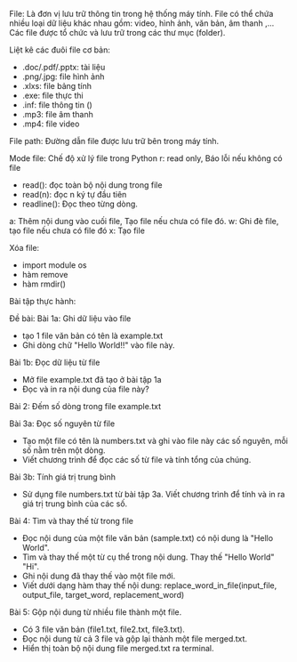 File: Là đơn vị lưu trữ thông tin trong hệ thống máy tính. File có thể chứa nhiều loại dữ liệu khác nhau gồm: video, hình ảnh, văn bản, âm thanh ,... Các file được tổ chức và lưu trữ trong các thư mục (folder).

Liệt kê các đuôi file cơ bản: 
- .doc/.pdf/.pptx: tài liệu
- .png/.jpg: file hình ảnh
- .xlxs: file bảng tính
- .exe: file thực thi
- .inf: file thông tin ()
- .mp3: file âm thanh
- .mp4: file video


File path: Đường dẫn file được lưu trữ bên trong máy tính.

Mode file: Chế độ xử lý file trong Python
r: read only, Báo lỗi nếu không có file
- read(): đọc toàn bộ nội dung trong file
- read(n): đọc n ký tự đầu tiên
- readline(): Đọc theo từng dòng.

a: Thêm nội dung vào cuối file, Tạo file nếu chưa có file đó.
w: Ghi đè file, tạo file nếu chưa có file đó
x: Tạo file

Xóa file: 
- import module os
- hàm remove
- hàm rmdir()


Bài tập thực hành: 

Đề bài: Bài 1a: Ghi dữ liệu vào file
- tạo 1 file văn bản có tên là example.txt
- Ghi dòng chữ "Hello World!!" vào file này.


Bài 1b: Đọc dữ liệu từ file
- Mở file example.txt đã tạo ở bài tập 1a
- Đọc và in ra nội dung của file này?

Bài 2: Đếm số dòng trong file example.txt

Bài 3a: Đọc số nguyên từ file
- Tạo một file có tên là numbers.txt và ghi vào file này các số nguyên, mỗi số nằm trên một dòng.
- Viết chương trình để đọc các số từ file và tính tổng của chúng.

Bài 3b: Tính giá trị trung bình 
- Sử dụng file numbers.txt từ bài tập 3a. Viết chương trình để tính và in ra giá trị trung bình của các số.

Bài 4: Tìm và thay thế từ trong file
- Đọc nội dung của một file văn bản (sample.txt) có nội dung là "Hello World".
- Tìm và thay thế một từ cụ thể trong nội dung. Thay thế "Hello World" "Hi".
- Ghi nội dung đã thay thế vào một file mới.
- Viết dưới dạng hàm thay thế nội dung: replace_word_in_file(input_file, output_file, target_word, replacement_word)

Bài 5: Gộp nội dung từ nhiều file thành một file.
- Có 3 file văn bản (file1.txt, file2.txt, file3.txt).
- Đọc nội dung từ cả 3 file và gộp lại thành một file merged.txt.
- Hiển thị toàn bộ nội dung file merged.txt ra terminal.